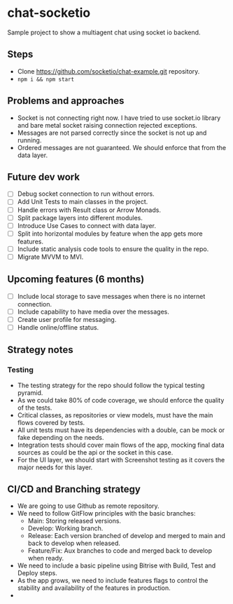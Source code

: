 # chat-socketio

Sample project to show a multiagent chat using socket io backend.

## Steps
- Clone https://github.com/socketio/chat-example.git repository.
- `npm i && npm start`

## Problems and approaches
- Socket is not connecting right now. I have tried to use socket.io library and bare metal socket raising connection rejected exceptions.
- Messages are not parsed correctly since the socket is not up and running.
- Ordered messages are not guaranteed. We should enforce that from the data layer.

## Future dev work
- [ ] Debug socket connection to run without errors.
- [ ] Add Unit Tests to main classes in the project.
- [ ] Handle errors with Result class or Arrow Monads.
- [ ] Split package layers into different modules.
- [ ] Introduce Use Cases to connect with data layer.
- [ ] Split into horizontal modules by feature when the app gets more features.
- [ ] Include static analysis code tools to ensure the quality in the repo.
- [ ] Migrate MVVM to MVI.

## Upcoming features (6 months)
- [ ] Include local storage to save messages when there is no internet connection.
- [ ] Include capability to have media over the messages.
- [ ] Create user profile for messaging.
- [ ] Handle online/offline status.

## Strategy notes
### Testing
- The testing strategy for the repo should follow the typical testing pyramid. 
- As we could take 80% of code coverage, we should enforce the quality of the tests.
- Critical classes, as repositories or view models, must have the main flows covered by tests.
- All unit tests must have its dependencies with a double, can be mock or fake depending on the needs.
- Integration tests should cover main flows of the app, mocking final data sources as could be the api or the socket in this case.
- For the UI layer, we should start with Screenshot testing as it covers the major needs for this layer.

## CI/CD and Branching strategy
- We are going to use Github as remote repository.
- We need to follow GitFlow principles with the basic branches: 
  - Main: Storing released versions.
  - Develop: Working branch.
  - Release: Each version branched of develop and merged to main and back to develop when released.
  - Feature/Fix: Aux branches to code and merged back to develop when ready.
- We need to include a basic pipeline using Bitrise with Build, Test and Deploy steps.
- As the app grows, we need to include features flags to control the stability and availability of the features in production.
- 